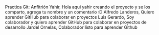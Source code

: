 Practica Git:
Anfitrión Yahir, Hola aqui yahir creando el proyecto y se los comparto, agrega tu nombre y un comentario :D
Alfredo Landeros, Quiero aprender GitHub para colaborar en proyectos
Luis Gerardo, Soy colaborador y quiero aprender GitHub para colaborar en proyectos de desarrollo
Jardel Ornelas, Colaborador listo para aprender Github
